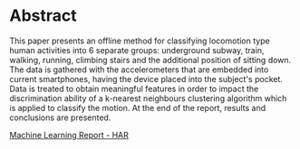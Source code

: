 # Abstract
This paper presents an offline method for classifying locomotion type human activities into 6 separate groups: underground subway, train, walking, running, climbing stairs and the additional position of sitting down.
The data is gathered with the accelerometers that are embedded into current smartphones, having the device placed into the subject's pocket.
Data is treated to obtain meaningful features in order to impact the discrimination ability of a k-nearest neighbours clustering algorithm which is applied to classify the motion.
At the end of the report, results and conclusions are presented.

[Machine Learning Report - HAR](Report_Machine_Learning.pdf)
